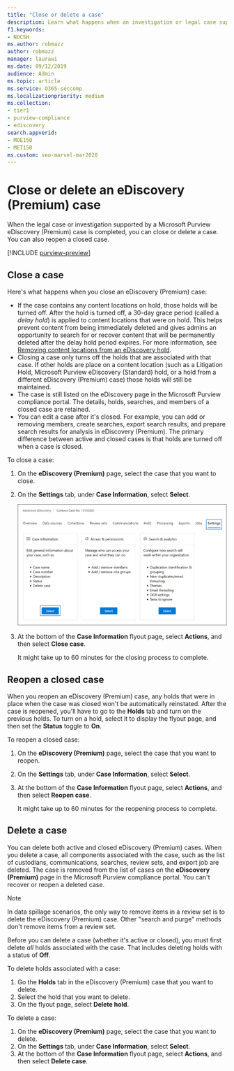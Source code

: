 ```yaml
---
title: "Close or delete a case"
description: Learn what happens when an investigation or legal case supported by a Microsoft Purview eDiscovery (Premium) case is closed or deleted.
f1.keywords:
- NOCSH
ms.author: robmazz
author: robmazz
manager: laurawi
ms.date: 09/12/2019
audience: Admin
ms.topic: article
ms.service: O365-seccomp
ms.localizationpriority: medium
ms.collection:
- tier1
- purview-compliance
- ediscovery
search.appverid: 
- MOE150
- MET150
ms.custom: seo-marvel-mar2020
---
```


# Close or delete an eDiscovery (Premium) case

When the legal case or investigation supported by a Microsoft Purview eDiscovery (Premium) case is completed, you can close or delete a case. You can also reopen a closed case.

[!INCLUDE [purview-preview](../includes/purview-preview.md)]

## Close a case

Here's what happens when you close an eDiscovery (Premium) case:

- If the case contains any content locations on hold, those holds will be turned off. After the hold is turned off, a 30-day grace period (called a *delay hold*) is applied to content locations that were on hold. This helps prevent content from being immediately deleted and gives admins an opportunity to search for or recover content that will be permanently deleted after the delay hold period expires. For more information, see [Removing content locations from an eDiscovery hold](ediscovery-create-holds.md#removing-content-locations-from-an-ediscovery-hold).
- Closing a case only turns off the holds that are associated with that case. If other holds are place on a content location (such as a Litigation Hold, Microsoft Purview eDiscovery (Standard) hold, or a hold from a different eDiscovery (Premium) case) those holds will still be maintained.
- The case is still listed on the eDiscovery page in the Microsoft Purview compliance portal. The details, holds, searches, and members of a closed case are retained.
- You can edit a case after it's closed. For example, you can add or removing members, create searches, export search results, and prepare search results for analysis in eDiscovery (Premium). The primary difference between active and closed cases is that holds are turned off when a case is closed.

To close a case:

1. On the **eDiscovery (Premium)** page, select the case that you want to close.

2. On the **Settings** tab, under **Case Information**, select **Select**.

   ![Access the case information flyout page in an eDiscovery (Premium) case.](..\media\AeDSelectCaseInformation.png) 

3. At the bottom of the **Case Information** flyout page, select **Actions**, and then select **Close case**.

   It might take up to 60 minutes for the closing process to complete.

## Reopen a closed case

When you reopen an eDiscovery (Premium) case, any holds that were in place when the case was closed won't be automatically reinstated. After the case is reopened, you'll have to go to the **Holds** tab and turn on the previous holds. To turn on a hold, select it to display the flyout page, and then set the **Status** toggle to **On**.

To reopen a closed case:

1. On the **eDiscovery (Premium)** page, select the case that you want to reopen.

2. On the **Settings** tab, under **Case Information**, select **Select**.

3. At the bottom of the **Case Information** flyout page, select **Actions**, and then select **Reopen case**.

   It might take up to 60 minutes for the reopening process to complete.

## Delete a case

You can delete both active and closed eDiscovery (Premium) cases. When you delete a case, all components associated with the case, such as the list of custodians, communications, searches, review sets, and export job are deleted. The case is removed from the list of cases on the **eDiscovery (Premium)** page in the Microsoft Purview compliance portal. You can't recover or reopen a deleted case.

> [!NOTE]
> In data spillage scenarios, the only way to remove items in a review set is to delete the eDiscovery (Premium) case. Other "search and purge" methods don't remove items from a review set.

Before you can delete a case (whether it's active or closed), you must first delete *all* holds associated with the case. That includes deleting holds with a status of **Off**.

To delete holds associated with a case:

1. Go the **Holds** tab in the eDiscovery (Premium) case that you want to delete.
2. Select the hold that you want to delete.
3. On the flyout page, select **Delete hold**.

To delete a case:

1. On the **eDiscovery (Premium)** page, select the case that you want to delete.
2. On the **Settings** tab, under **Case Information**, select **Select**.
3. At the bottom of the **Case Information** flyout page, select **Actions**, and then select **Delete case**.
